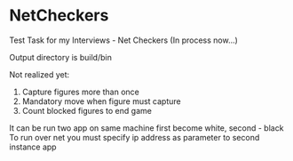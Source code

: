 # NetCheckers
Test Task for my Interviews - Net Checkers (In process now...)

Output directory is build/bin

Not realized yet:
1. Capture figures more than once
2. Mandatory move when figure must capture
3. Count blocked figures to end game

It can be run two app on same machine
first become white, second - black
To run over net you must specify ip address as parameter to second instance app
